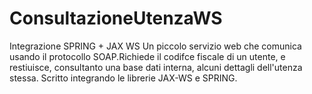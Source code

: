 # ConsultazioneUtenzaWS
Integrazione SPRING + JAX WS
Un piccolo servizio web che comunica usando il protocollo SOAP.Richiede il codifce fiscale di un utente, e restiuisce, consultanto una base dati interna, 
alcuni dettagli dell'utenza stessa. Scritto integrando le librerie JAX-WS e SPRING.
